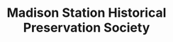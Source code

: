 ---
layout: repo
title: "Madison Station Historical Preservation Society"
id: 10720
permalink: repos/10720/
---